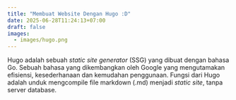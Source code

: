 ```yaml
---
title: "Membuat Website Dengan Hugo :D"
date: 2025-06-28T11:24:13+07:00
draft: false
images:
  - images/hugo.png
---
```

Hugo adalah sebuah <i>static site generator</i> (SSG) yang dibuat dengan bahasa Go. Sebuah bahasa yang dikembangkan oleh Google yang mengutamakan efisiensi, kesederhanaan dan kemudahan penggunaan. Fungsi dari Hugo adalah unduk mengcompile file markdown (.md) menjadi <i>static site</i>, tanpa server database.  





